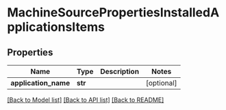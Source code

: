 # MachineSourcePropertiesInstalledApplicationsItems

## Properties
Name | Type | Description | Notes
------------ | ------------- | ------------- | -------------
**application_name** | **str** |  | [optional] 

[[Back to Model list]](../README.md#documentation-for-models) [[Back to API list]](../README.md#documentation-for-api-endpoints) [[Back to README]](../README.md)


